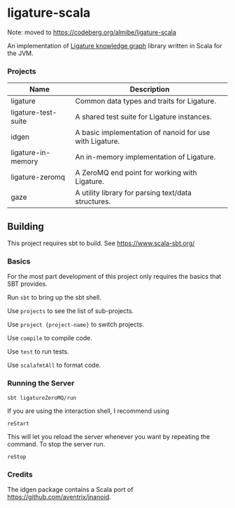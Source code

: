 # ligature-scala

Note: moved to https://codeberg.org/almibe/ligature-scala

An implementation of [Ligature knowledge graph](https://ligature.dev) library written in Scala for the JVM.

### Projects

| Name                     | Description                                                                      |
| ------------------------ | -------------------------------------------------------------------------------- |
| ligature                 | Common data types and traits for Ligature.                                       |
| ligature-test-suite      | A shared test suite for Ligature instances.                                      |
| idgen                    | A basic implementation of nanoid for use with Ligature.                          |
| ligature-in-memory       | An in-memory implementation of Ligature.                                         |
| ligature-zeromq          | A ZeroMQ end point for working with Ligature.                                    |
| gaze                     | A utility library for parsing text/data structures.                              |

## Building
This project requires sbt to build.
See https://www.scala-sbt.org/

### Basics

For the most part development of this project only requires the basics that SBT provides.

Run `sbt` to bring up the sbt shell.

Use `projects` to see the list of sub-projects.

Use `project {project-name}` to switch projects.

Use `compile` to compile code.

Use `test` to run tests.

Use `scalafmtAll` to format code.

### Running the Server

`sbt ligatureZeroMQ/run`

If you are using the interaction shell, I recommend using

`reStart`

This will let you reload the server whenever you want by repeating the command.
To stop the server run.

`reStop`

### Credits

The idgen package contains a Scala port of https://github.com/aventrix/jnanoid.
